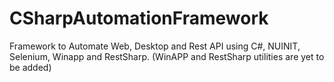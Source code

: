 # CSharpAutomationFramework
Framework to Automate Web, Desktop and Rest API using C#, NUINIT, Selenium, Winapp and RestSharp. (WinAPP and RestSharp utilities are yet to be added)
